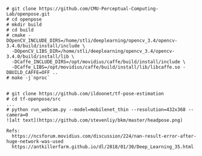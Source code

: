 
    # git clone https://github.com/CMU-Perceptual-Computing-Lab/openpose.git
    # cd openpose
    # mkdir build
    # cd build
    # cmake -DOpenCV_INCLUDE_DIRS=/home/stli/deeplearning/opencv_3.4/opencv-3.4.0/build/install/include \
      -DOpenCV_LIBS_DIR=/home/stli/deeplearning/opencv_3.4/opencv-3.4.0/build/install/lib \
      -DCaffe_INCLUDE_DIRS=/opt/movidius/caffe/build/install/include \
      -DCaffe_LIBS=/opt/movidius/caffe/build/install/lib/libcaffe.so -DBUILD_CAFFE=OFF ..
    # make -j`nproc`


    # git clone https://github.com/ildoonet/tf-pose-estimation
    # cd tf-openpose/src
    ...
    # python run_webcam.py --model=mobilenet_thin --resolution=432x368 --camera=0
    ![alt text](https://github.com/stevenliy/bkm/master/headpose.png)

    Refs:
      https://ncsforum.movidius.com/discussion/224/nan-result-error-after-huge-network-was-used
      https://antkillerfarm.github.io/dl/2018/01/30/Deep_Learning_35.html
